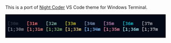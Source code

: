 This is a port of [Night Coder](https://marketplace.visualstudio.com/items?itemName=a5hk.night-coder) VS Code theme for Windows Terminal.


![windows terminal](/screenshot/windows-terminal.png)
